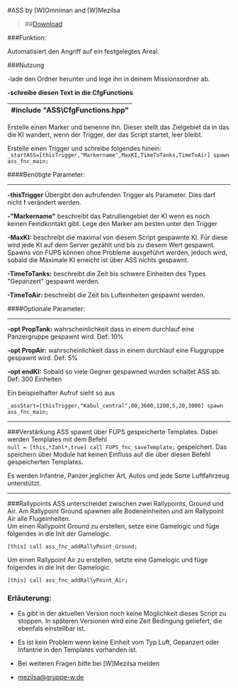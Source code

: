 #ASS
by [W]Omniman and [W]Mezilsa

> ##[Download](https://github.com/Mezilsa/GruppeWArchiv/releases/download/1.2.0/ASS.1.2.0.rar)

###Funktion:
 
Automatisiert den Angriff auf ein festgelegtes Areal.
 
###Nutzung
 
 -lade den Ordner herunter und lege ihn in deinem Missionsordner ab.
 
 **-schreibe diesen Text in die CfgFunctions**


| #include "ASS\CfgFunctions.hpp"  |
|------------------------------------------|

Erstelle einen Marker und benenne ihn. Dieser stellt das Zielgebiet da in das die KI wandert, wenn der Trigger, der das Script startet, leer bleibt.

Erstelle einen Trigger und schreibe folgendes hinein:<br>
```_startASS=[thisTrigger,"Markername",MaxKI,TimeToTanks,TimeToAir] spawn ass_fnc_main;```

####Benötigte Parameter:
___
**-thisTrigger** Übergibt den aufrufenden Trigger als Parameter. Dies darf nicht **!** verändert werden.<br>

**-"Markername"** beschreibt das Patrulliengebiet der KI wenn es noch keinen Feindkontakt gibt. Lege den Marker am besten unter den Trigger<br>

**-MaxKI:** beschreibt die maximal von diesem Script gespawnte KI. Für diese wird jede KI auf dem Server gezählt und bis zu diesem Wert gespawnt. Spawns von FUPS können ohne Probleme ausgeführt werden, jedoch wird, sobald die Maximale KI erreicht ist über ASS nichts gespawnt.<br>

**-TimeToTanks:** beschreibt die Zeit bis schwere Einheiten des Types "Gepanzert" gespawnt werden.<br>

**-TimeToAir:** beschreibt die Zeit bis Lufteinheiten gespawnt werden.<br>

####Optionale Parameter:
___
**-opt PropTank:** wahrscheinlichkeit dass in einem durchlauf eine Panzergruppe gespawnt wird. Def: 10%

**-opt PropAir:** wahrscheinlichkeit dass in einem durchlauf eine Fluggruppe gespawnt wird.    Def: 5%

**-opt endKI:** Sobald so viele Gegner gespawned wurden schaltet ASS ab. Def: 300 Einheiten

Ein beispielhafter Aufruf sieht so aus

```_assStart=[thisTrigger,"Kabul_central",80,3600,1200,5,20,3000] spawn ass_fnc_main;```

_____
###Verstärkung
ASS spawnt über FUPS gespeicherte Templates. Dabei werden Templates mit dem Befehl <br>
```null = [this,*Zahl*,true] call FUPS_fnc_saveTemplate;``` gespeichert. Das speichern über Module hat keinen Einfluss auf die über diesen Befehl gespeicherten Templates.

Es werden Infantrie, Panzer jeglicher Art, Autos und jede Sorte Luftfahrzeug unterstützt.

____
###Rallypoints
ASS unterscheidet zwischen zwei Rallypoints, Ground und Air.
Am Rallypoint Ground spawnen alle Bodeneinheiten und am Rallypoint Air alle Flugeinheiten.<br>
Um einen Rallypoint Ground zu erstellen, setze eine Gamelogic und füge folgendes in die Init der Gamelogic.

```[this] call ass_fnc_addRallyPoint_Ground;```

Um einen Rallypoint Air zu erstellen, setzte eine Gamelogic und füge folgendes in die Init der Gamelogic.

```[this] call ass_fnc_addRallyPoint_Air;```

### Erläuterung:

- Es gibt in der aktuellen Version noch keine Möglichkeit dieses Script zu stoppen. In späteren Versionen wird eine Zeit Bedingung geliefert, die ebenfals einstellbar ist.

- Es ist kein Problem wenn keine Einheit vom Typ Luft, Gepanzert oder Infantrie in den Templates vorhanden ist.
 
- Bei weiteren Fragen bitte bei [W]Mezilsa melden
- mezilsa@gruppe-w.de



